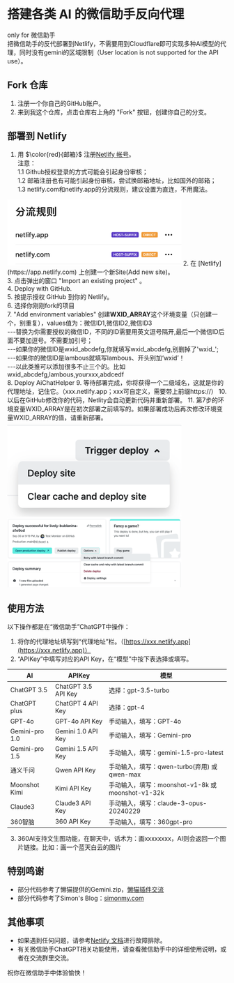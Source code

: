 # 搭建各类 AI 的微信助手反向代理
only for 微信助手<br>
把微信助手的反代部署到Netlify，不需要用到Cloudflare即可实现多种AI模型的代理，同时没有gemini的区域限制（User location is not supported for the API use）。

## Fork 仓库

1. 注册一个你自己的GitHub账户。
2. 来到我这个仓库，点击仓库右上角的 "Fork" 按钮，创建你自己的分支。

## 部署到 Netlify
1. 用 $\color{red}{邮箱}$ 注册[Netlify 帐号](https://app.netlify.com/signup/)。<br>
注意：<br>
1.1 Github授权登录的方式可能会引起身份审核；<br>
1.2 邮箱注册也有可能引起身份审核，尝试换邮箱地址，比如国外的邮箱；<br>
1.3 netlify.com和netlify.app的分流规则，建议设置为直连，不用魔法。<br>
<img src="./images/rules_netlify.jpg" width="400px">
2. 在 [Netlify](https://app.netlify.com) 上创建一个新Site(Add new site)。<br>
3. 点击弹出的窗口 "Import an existing project" 。<br>
4. Deploy with GitHub.<br>
5. 按提示授权 GitHub 到你的 Netlify。<br>
6. 选择你刚刚fork的项目<br>
7. "Add environment variables" 创建<B>WXID_ARRAY</B>这个环境变量（只创建一个，别重复），values值为：微信ID1,微信ID2,微信ID3 <br>
---替换为你需要授权的微信ID，不同的ID需要用英文逗号隔开,最后一个微信ID后面不要加逗号。不需要加引号； <br>
---如果你的微信ID是wxid_abcdefg,你就填写wxid_abcdefg,别删掉了'wxid_'; <br>
---如果你的微信ID是lambous就填写lambous、开头别加‘wxid’！ <br>
---以此类推可以添加很多不止三个的。比如 wxid_abcdefg,lambous,yourxxx,abdcedf <br>
8. Deploy AiChatHelper
9. 等待部署完成，你将获得一个二级域名，这就是你的代理地址，记住它。（xxx.netlify.app；xxx可自定义，需要带上前缀https&#58;&#47;&#47;）
10. 以后在GitHub修改你的代码，Netlity会自动更新代码并重新部署。
11. 第7步的环境变量WXID_ARRAY是在初次部署之前填写的。如果部署成功后再次修改环境变量WXID_ARRAY的值，请重新部署。
<img src="./images/deploySite.png" width="400px"><img src="./images/configure-builds-retry-deploy-dropdown.png" width="400px">

## 使用方法
以下操作都是在“微信助手”ChatGPT中操作：
1. 将你的代理地址填写到“代理地址”栏。（[https://xxx.netlify.app](https://xxx.netlify.app)）
2. “APIKey”中填写对应的API Key，在“模型”中按下表选择或填写。

| AI       | APIKey      | 模型            |
|-----------|-------------|-----------------|
| ChatGPT 3.5  | ChatGPT 3.5 API Key | 选择：gpt-3.5-turbo |
| ChatGPT plus  | ChatGPT 4 API Key | 选择：gpt-4 |
| GPT-4o  | GPT-4o API Key | 手动输入，填写：GPT-4o |
| Gemini-pro 1.0 | Gemini 1.0 API Key | 手动输入，填写：Gemini-pro |
| Gemini-pro 1.5 | Gemini 1.5 API Key | 手动输入，填写：gemini-1.5-pro-latest |
| 通义千问   | Qwen API Key    | 手动输入，填写：qwen-turbo(弃用) 或 qwen-max |
| Moonshot Kimi | Kimi API Key  | 手动输入，填写：moonshot-v1-8k 或 moonshot-v1-32k |
| Claude3   | Claude3 API Key | 手动输入，填写：claude-3-opus-20240229 | 
| 360智脑   | 360 API Key | 手动输入，填写：360gpt-pro |
3. 360AI支持文生图功能，在聊天中，话术为：画xxxxxxxx，AI则会返回一个图片链接。比如：画一个蓝天白云的图片

## 特别鸣谢
- 部分代码参考了懒猫提供的Gemini.zip，[懒猫插件交流](https://t.me/maogroup)
- 部分代码参考了Simon's Blog：[simonmy.com](https://simonmy.com/posts/使用netlify反向代理google-palm-api.html)

## 其他事项
- 如果遇到任何问题，请参考[Netlify 文档](https://docs.netlify.com)进行故障排除。
- 有关微信助手ChatGPT相关功能使用，请查看微信助手中的详细使用说明，或者在交流群里交流。

祝你在微信助手中体验愉快！
